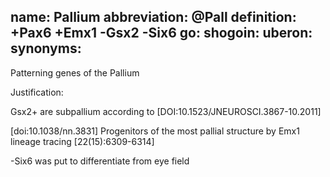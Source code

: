 name: Pallium
abbreviation: @Pall
definition: +Pax6 +Emx1 -Gsx2 -Six6
go:
shogoin: 
uberon: 
synonyms:
---

Patterning genes of the Pallium

Justification:

Gsx2+ are subpallium according to [DOI:10.1523/JNEUROSCI.3867-10.2011]

[doi:10.1038/nn.3831] Progenitors of the most pallial structure by Emx1 lineage tracing [22(15):6309-6314]

-Six6 was put to differentiate from eye field